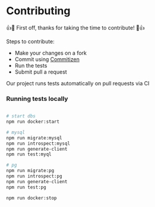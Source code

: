 # Contributing

:+1::tada: First off, thanks for taking the time to contribute! :tada::+1:

Steps to contribute:

-   Make your changes on a fork
-   Commit using [Commitizen](https://github.com/commitizen/cz-cli)
-   Run the tests
-   Submit pull a request

Our project runs tests automatically on pull requests via CI

### Running tests locally

```bash

# start dbs
npm run docker:start

# mysql
npm run migrate:mysql
npm run introspect:mysql
npm run generate-client
npm run test:myql

# pg
npm run migrate:pg
npm run introspect:pg
npm run generate-client
npm run test:pg

npm run docker:stop

```

